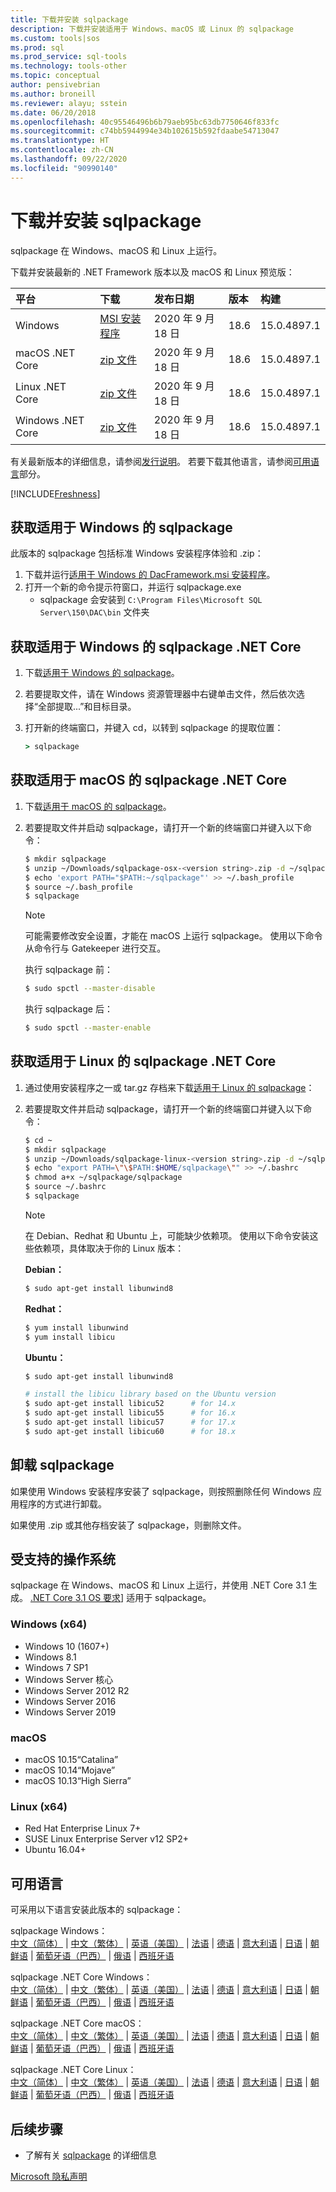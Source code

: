 ```yaml
---
title: 下载并安装 sqlpackage
description: 下载并安装适用于 Windows、macOS 或 Linux 的 sqlpackage
ms.custom: tools|sos
ms.prod: sql
ms.prod_service: sql-tools
ms.technology: tools-other
ms.topic: conceptual
author: pensivebrian
ms.author: broneill
ms.reviewer: alayu; sstein
ms.date: 06/20/2018
ms.openlocfilehash: 40c95546496b6b79aeb95bc63db7750646f833fc
ms.sourcegitcommit: c74bb5944994e34b102615b592fdaabe54713047
ms.translationtype: HT
ms.contentlocale: zh-CN
ms.lasthandoff: 09/22/2020
ms.locfileid: "90990140"
---
```

# <a name="download-and-install-sqlpackage"></a>下载并安装 sqlpackage

sqlpackage 在 Windows、macOS 和 Linux 上运行。

下载并安装最新的 .NET Framework 版本以及 macOS 和 Linux 预览版：

|平台|下载|发布日期|版本|构建
|:---|:---|:---|:---|:---|
|Windows|[MSI 安装程序](https://go.microsoft.com/fwlink/?linkid=2143544)|2020 年 9 月 18 日| 18.6 | 15.0.4897.1 |
|macOS .NET Core |[zip 文件](https://go.microsoft.com/fwlink/?linkid=2143659)|2020 年 9 月 18 日| 18.6| 15.0.4897.1 |
|Linux .NET Core |[zip 文件](https://go.microsoft.com/fwlink/?linkid=2143497)|2020 年 9 月 18 日| 18.6| 15.0.4897.1 |
|Windows .NET Core |[zip 文件](https://go.microsoft.com/fwlink/?linkid=2143496)|2020 年 9 月 18 日| 18.6| 15.0.4897.1 |

有关最新版本的详细信息，请参阅[发行说明](release-notes-sqlpackage.md)。 若要下载其他语言，请参阅[可用语言](#available-languages)部分。

[!INCLUDE[Freshness](../includes/paragraph-content/fresh-note-steps-feedback.md)]

## <a name="get-sqlpackage-for-windows"></a>获取适用于 Windows 的 sqlpackage

此版本的 sqlpackage 包括标准 Windows 安装程序体验和 .zip： 

1. 下载并运行[适用于 Windows 的 DacFramework.msi 安装程序](https://go.microsoft.com/fwlink/?linkid=2143544)。
2. 打开一个新的命令提示符窗口，并运行 sqlpackage.exe
    - sqlpackage 会安装到 ```C:\Program Files\Microsoft SQL Server\150\DAC\bin``` 文件夹

## <a name="get-sqlpackage-net-core-for-windows"></a>获取适用于 Windows 的 sqlpackage .NET Core

1. 下载[适用于 Windows 的 sqlpackage](https://go.microsoft.com/fwlink/?linkid=2143496)。
2. 若要提取文件，请在 Windows 资源管理器中右键单击文件，然后依次选择“全部提取...”和目标目录。
3. 打开新的终端窗口，并键入 cd，以转到 sqlpackage 的提取位置：

   ```cmd
   > sqlpackage
   ```

## <a name="get-sqlpackage-net-core-for-macos"></a>获取适用于 macOS 的 sqlpackage .NET Core

1. 下载[适用于 macOS 的 sqlpackage](https://go.microsoft.com/fwlink/?linkid=2143659)。
2. 若要提取文件并启动 sqlpackage，请打开一个新的终端窗口并键入以下命令：

   ```bash
   $ mkdir sqlpackage
   $ unzip ~/Downloads/sqlpackage-osx-<version string>.zip -d ~/sqlpackage 
   $ echo 'export PATH="$PATH:~/sqlpackage"' >> ~/.bash_profile
   $ source ~/.bash_profile
   $ sqlpackage
   ```

   > [!NOTE]
   > 可能需要修改安全设置，才能在 macOS 上运行 sqlpackage。 使用以下命令从命令行与 Gatekeeper 进行交互。

   执行 sqlpackage 前：
   ```bash
   $ sudo spctl --master-disable
   ```

   执行 sqlpackage 后：
   ```bash
   $ sudo spctl --master-enable
   ```

## <a name="get-sqlpackage-net-core-for-linux"></a>获取适用于 Linux 的 sqlpackage .NET Core

1. 通过使用安装程序之一或 tar.gz 存档来下载[适用于 Linux 的 sqlpackage](https://go.microsoft.com/fwlink/?linkid=2143497)：
2. 若要提取文件并启动 sqlpackage，请打开一个新的终端窗口并键入以下命令：

   ```bash
   $ cd ~
   $ mkdir sqlpackage
   $ unzip ~/Downloads/sqlpackage-linux-<version string>.zip -d ~/sqlpackage 
   $ echo "export PATH=\"\$PATH:$HOME/sqlpackage\"" >> ~/.bashrc
   $ chmod a+x ~/sqlpackage/sqlpackage
   $ source ~/.bashrc
   $ sqlpackage
   ```

   > [!NOTE]
   > 在 Debian、Redhat 和 Ubuntu 上，可能缺少依赖项。 使用以下命令安装这些依赖项，具体取决于你的 Linux 版本：

   **Debian：**

   ```bash
   $ sudo apt-get install libunwind8
   ```

   **Redhat：**

   ```bash
   $ yum install libunwind
   $ yum install libicu
   ```

   **Ubuntu：**

   ```bash
   $ sudo apt-get install libunwind8

   # install the libicu library based on the Ubuntu version
   $ sudo apt-get install libicu52      # for 14.x
   $ sudo apt-get install libicu55      # for 16.x
   $ sudo apt-get install libicu57      # for 17.x
   $ sudo apt-get install libicu60      # for 18.x
   ```

## <a name="uninstall-sqlpackage"></a>卸载 sqlpackage

如果使用 Windows 安装程序安装了 sqlpackage，则按照删除任何 Windows 应用程序的方式进行卸载。

如果使用 .zip 或其他存档安装了 sqlpackage，则删除文件。

## <a name="supported-operating-systems"></a>受支持的操作系统

sqlpackage 在 Windows、macOS 和 Linux 上运行，并使用 .NET Core 3.1 生成。  [.NET Core 3.1 OS 要求](https://github.com/dotnet/core/blob/master/release-notes/3.1/3.1-supported-os.md)] 适用于 sqlpackage。

### <a name="windows-x64"></a>Windows (x64)

- Windows 10 (1607+)
- Windows 8.1
- Windows 7 SP1
- Windows Server 核心
- Windows Server 2012 R2
- Windows Server 2016
- Windows Server 2019

### <a name="macos"></a>macOS

- macOS 10.15“Catalina”
- macOS 10.14“Mojave”
- macOS 10.13“High Sierra”

### <a name="linux-x64"></a>Linux (x64)

- Red Hat Enterprise Linux 7+
- SUSE Linux Enterprise Server v12 SP2+
- Ubuntu 16.04+

## <a name="available-languages"></a>可用语言

可采用以下语言安装此版本的 sqlpackage：

sqlpackage Windows：  
[中文（简体）](https://go.microsoft.com/fwlink/?linkid=2143544&clcid=0x804) | [中文（繁体）](https://go.microsoft.com/fwlink/?linkid=2143544&clcid=0x404) | [英语（美国）](https://go.microsoft.com/fwlink/?linkid=2143544&clcid=0x409) | [法语](https://go.microsoft.com/fwlink/?linkid=2143544&clcid=0x40c) | [德语](https://go.microsoft.com/fwlink/?linkid=2143544&clcid=0x407) | [意大利语](https://go.microsoft.com/fwlink/?linkid=2143544&clcid=0x410) | [日语](https://go.microsoft.com/fwlink/?linkid=2143544&clcid=0x411) | [朝鲜语](https://go.microsoft.com/fwlink/?linkid=2143544&clcid=0x412) | [葡萄牙语（巴西）](https://go.microsoft.com/fwlink/?linkid=2143544&clcid=0x416) | [俄语](https://go.microsoft.com/fwlink/?linkid=2143544&clcid=0x419) | [西班牙语](https://go.microsoft.com/fwlink/?linkid=2143544&clcid=0x40a)

sqlpackage .NET Core Windows：  
[中文（简体）](https://go.microsoft.com/fwlink/?linkid=2143496&clcid=0x804) | [中文（繁体）](https://go.microsoft.com/fwlink/?linkid=2143496&clcid=0x404) | [英语（美国）](https://go.microsoft.com/fwlink/?linkid=2143496&clcid=0x409) | [法语](https://go.microsoft.com/fwlink/?linkid=2143496&clcid=0x40c) | [德语](https://go.microsoft.com/fwlink/?linkid=2143496&clcid=0x407) | [意大利语](https://go.microsoft.com/fwlink/?linkid=2143496&clcid=0x410) | [日语](https://go.microsoft.com/fwlink/?linkid=2143496&clcid=0x411) | [朝鲜语](https://go.microsoft.com/fwlink/?linkid=2143496&clcid=0x412) | [葡萄牙语（巴西）](https://go.microsoft.com/fwlink/?linkid=2143496&clcid=0x416) | [俄语](https://go.microsoft.com/fwlink/?linkid=2143496&clcid=0x419) | [西班牙语](https://go.microsoft.com/fwlink/?linkid=2143496&clcid=0x40a)

sqlpackage .NET Core macOS：  
[中文（简体）](https://go.microsoft.com/fwlink/?linkid=2143659&clcid=0x804) | [中文（繁体）](https://go.microsoft.com/fwlink/?linkid=2143659&clcid=0x404) | [英语（美国）](https://go.microsoft.com/fwlink/?linkid=2143659&clcid=0x409) | [法语](https://go.microsoft.com/fwlink/?linkid=2143659&clcid=0x40c) | [德语](https://go.microsoft.com/fwlink/?linkid=2143659&clcid=0x407) | [意大利语](https://go.microsoft.com/fwlink/?linkid=2143659&clcid=0x410) | [日语](https://go.microsoft.com/fwlink/?linkid=2143659&clcid=0x411) | [朝鲜语](https://go.microsoft.com/fwlink/?linkid=2143659&clcid=0x412) | [葡萄牙语（巴西）](https://go.microsoft.com/fwlink/?linkid=2143659&clcid=0x416) | [俄语](https://go.microsoft.com/fwlink/?linkid=2143659&clcid=0x419) | [西班牙语](https://go.microsoft.com/fwlink/?linkid=2143659&clcid=0x40a)

sqlpackage .NET Core Linux：  
[中文（简体）](https://go.microsoft.com/fwlink/?linkid=2143497&clcid=0x804) | [中文（繁体）](https://go.microsoft.com/fwlink/?linkid=2143497&clcid=0x404) | [英语（美国）](https://go.microsoft.com/fwlink/?linkid=2143497&clcid=0x409) | [法语](https://go.microsoft.com/fwlink/?linkid=2143497&clcid=0x40c) | [德语](https://go.microsoft.com/fwlink/?linkid=2143497&clcid=0x407) | [意大利语](https://go.microsoft.com/fwlink/?linkid=2143497&clcid=0x410) | [日语](https://go.microsoft.com/fwlink/?linkid=2143497&clcid=0x411) | [朝鲜语](https://go.microsoft.com/fwlink/?linkid=2143497&clcid=0x412) | [葡萄牙语（巴西）](https://go.microsoft.com/fwlink/?linkid=2143497&clcid=0x416) | [俄语](https://go.microsoft.com/fwlink/?linkid=2143497&clcid=0x419) | [西班牙语](https://go.microsoft.com/fwlink/?linkid=2143497&clcid=0x40a)

## <a name="next-steps"></a>后续步骤

- 了解有关 [sqlpackage](sqlpackage.md) 的详细信息

[Microsoft 隐私声明](https://go.microsoft.com/fwlink/?LinkId=521839)
